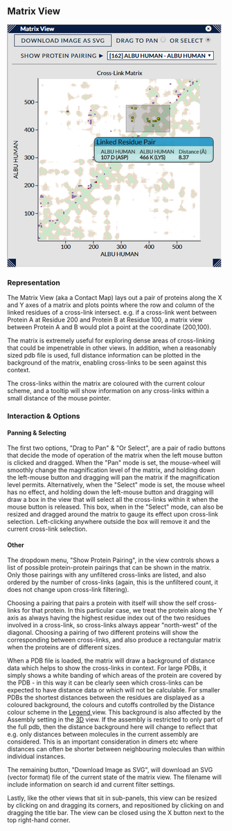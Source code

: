 ## Matrix View ##

![Matrix View](../../img/matrix.png)

### Representation ###

The Matrix View (aka a Contact Map) lays out a pair of proteins along the X and Y axes of a matrix and plots points where the row and column of the linked residues of a cross-link intersect. e.g. if a cross-link went between Protein A at Residue 200 and Protein B at Residue 100, a matrix view between Protein A and B would plot a point at the coordinate (200,100).

The matrix is extremely useful for exploring dense areas of cross-linking that could be impenetrable in other views. In addition, when a reasonably sized pdb file is used, full distance information can be plotted in the background of the matrix, enabling cross-links to be seen against this context.

The cross-links within the matrix are coloured with the current colour scheme, and a tooltip will show information on any cross-links within a small distance of the mouse pointer.

### Interaction & Options ###

#### Panning & Selecting

The first two options, "Drag to Pan" & "Or Select", are a pair of radio buttons that decide the mode of operation of the matrix when the left mouse button is clicked and dragged. When the "Pan" mode is set, the mouse-wheel will smoothly change the magnification level of the matrix, and holding down the left-mouse button and dragging will pan the matrix if the magnification level permits. Alternatively, when the "Select" mode is set, the mouse wheel has no effect, and holding down the left-mouse button and dragging will draw a box in the view that will select all the cross-links within it when the mouse button is released. This box, when in the "Select" mode, can also be resized and dragged around the matrix to gauge its effect upon cross-link selection. Left-clicking anywhere outside the box will remove it and the current cross-link selection.

#### Other

The dropdown menu, "Show Protein Pairing", in the view controls shows a list of possible protein-protein pairings that can be shown in the matrix. Only those pairings with any unfiltered cross-links are listed, and also ordered by the number of cross-links (again, this is the unfiltered count, it does not change upon cross-link filtering).

Choosing a pairing that pairs a protein with itself will show the self cross-links for that protein. In this particular case, we treat the protein along the Y axis as always having the highest residue index out of the two residues involved in a cross-link, so cross-links always appear "north-west" of the diagonal. Choosing a pairing of two different proteins will show the corresponding between cross-links, and also produce a rectangular matrix when the proteins are of different sizes. 

When a PDB file is loaded, the matrix will draw a background of distance data which helps to show the cross-links in context. For large PDBs, it simply shows a white banding of which areas of the protein are covered by the PDB - in this way it can be clearly seen which cross-links can be expected to have distance data or which will not be calculable. For smaller PDBs the shortest distances between the residues are displayed as a coloured background, the colours and cutoffs controlled by the Distance colour scheme in the [Legend ](../views/legend.html "Legend")view. This background is also affected by the Assembly setting in the [3D](../views/3dngl.html "3DNGL") view. If the assembly is restricted to only part of the full pdb, then the distance background here will change to reflect that e.g. only distances between molecules in the current assembly are considered. This is an important consideration in dimers etc where distances can often be shorter between neighbouring molecules than within individual instances.

The remaining button, "Download Image as SVG", will download an SVG (vector format) file of the current state of the matrix view. The filename will include information on search id and current filter settings.
 
Lastly, like the other views that sit in sub-panels, this view can be resized by clicking on and dragging its corners, and repositioned by clicking on and dragging the title bar. The view can be closed using the X button next to the top right-hand corner.




